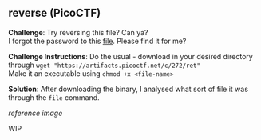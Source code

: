 ## reverse (PicoCTF)

**Challenge**: Try reversing this file? Can ya?\
I forgot the password to this [file](https://artifacts.picoctf.net/c/272/ret). Please find it for me?

**Challenge Instructions**: Do the usual - download in your desired directory through `wget "https://artifacts.picoctf.net/c/272/ret"`\
Make it an executable using `chmod +x <file-name>`

**Solution**: After downloading the binary, I analysed what sort of file it was through the `file` command.

*reference image*

WIP